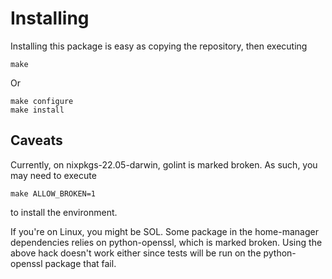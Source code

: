 # Installing

Installing this package is easy as copying the repository, then executing

```
make
```

Or

```
make configure
make install
```

## Caveats

Currently, on nixpkgs-22.05-darwin, golint is marked broken. As such, you may need to execute

```
make ALLOW_BROKEN=1
```

to install the environment.

If you're on Linux, you might be SOL. Some package in the home-manager dependencies relies on python-openssl, which is marked broken. Using the above hack doesn't work either since tests will be run on the python-openssl package that fail.
